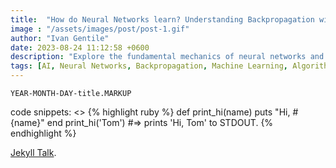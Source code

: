 ```yaml
---
title:  "How do Neural Networks learn? Understanding Backpropagation with Kaparthy's micrograd"
image : "/assets/images/post/post-1.gif"
author: "Ivan Gentile"
date: 2023-08-24 11:12:58 +0600
description: "Explore the fundamental mechanics of neural networks and the essential process of backpropagation. Leveraging insights from Karpathy's micrograd lesson, this article elucidates how neural network algorithms adapt and learn, making complex AI models efficient."
tags: [AI, Neural Networks, Backpropagation, Machine Learning, Algorithms, Karpathy, Deep Learning]
---
```








`YEAR-MONTH-DAY-title.MARKUP`

code snippets:
<>
{% highlight ruby %}
def print_hi(name)
  puts "Hi, #{name}"
end
print_hi('Tom')
#=> prints 'Hi, Tom' to STDOUT.
{% endhighlight %}

[Jekyll Talk][jekyll-talk].

[jekyll-talk]: https://talk.jekyllrb.com/
